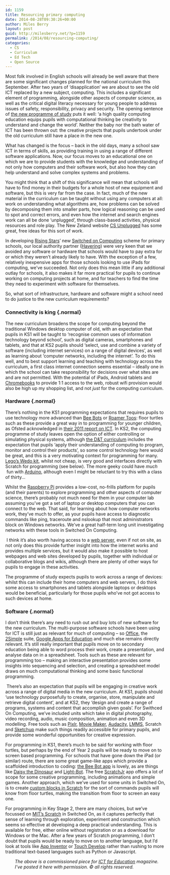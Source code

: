 ```yaml
---
id: 1159
title: Resourcing primary computing
date: 2014-08-28T09:30:26+00:00
author: Miles Berry
layout: post
guid: http://milesberry.net/?p=1159
permalink: /2014/08/resourcing-computing/
categories:
  - CS
  - Curriculum
  - Ed Tech
  - Open Source
---
```

<p class="normal">
  Most folk involved in English schools will already be well aware that there are some significant changes planned for the national curriculum this September. After two years of &#8216;disapplication&#8217; we are about to see the old ICT replaced by a new subject, computing. This includes a significant element of programming, alongside other aspects of computer science, as well as the critical digital literacy necessary for young people to address issues of safety, responsibility, privacy and security. The opening sentence of <a href="https://www.gov.uk/government/publications/national-curriculum-in-england-computing-programmes-of-study/national-curriculum-in-england-computing-programmes-of-study">the new programme of study</a> puts it well: &#8216;a high quality computing education equips pupils with computational thinking be creativity to understand and change the world&#8217;. Neither the baby nor the bath water of ICT has been thrown out: the creative projects that pupils undertook under the old curriculum still have a place in the new one.
</p>

<p class="normal">
  What has changed is the focus &#8211; back in the old days, many a school saw ICT in terms of skills, as providing training in using a range of different software applications. Now, our focus moves to an educational one on which we are to provide students with the knowledge and understanding of not only how computers and their software work, but also how they can help understand and solve complex systems and problems.
</p>

<p class="normal">
  You might think that a shift of this significance will mean that schools will have to find money in their budgets for a whole host of new equipment and software, but this is very far from the case. In fact, much of the new material in the curriculum can be taught without using any computers at all: work on understanding what algorithms are, how problems can be solved by decomposing them into smaller parts, how logical reasoning can be used to spot and correct errors, and even how the internet and search engines work can all be done ‘unplugged’, through class-based activities, physical resources and role play. The New Zeland website <a href="http://csunplugged.org/">CS Unplugged</a> has some great, free ideas for this sort of work.
</p>

<p class="normal">
  In developing <a href="http://www.risingstars-uk.com/">Rising Stars</a>’ new <a href="http://www.switchedoncomputing.co.uk/">Switched on Computing</a> scheme for primary schools, our local authority partner (<a href="http://www.havering-sis.org/en_GB/index">Havering</a>) were very keen that we avoided any software or hardware that schools would have to pay extra for or which they weren&#8217;t already likely to have. With the exception of a few, relatively inexpensive apps for those schools looking to use iPads for computing, we&#8217;ve succeeded. Not only does this mean little if any additional outlay for schools, it also makes it far more practical for pupils to continue working on computing projects at home, and for teachers to find the time they need to experiment with software for themselves.
</p>

<p class="normal">
  So, what sort of infrastructure, hardware and software might a school need to do justice to the new curriculum requirements?
</p>

### Connectivity is king {.normal}

<p class="normal">
  The new curriculum broadens the scope for computing beyond the traditional Windows desktop computer of old, with an expectation that pupils in KS1 will be taught to ‘recognise common uses of information technology beyond school’, such as digital cameras, smartphones and tablets, and that at KS2 pupils should ‘select, use and combine a variety of software (including internet services) on a range of digital devices’, as well as learning about ‘computer networks, including the internet’. To do this well, and to best support learning and teaching with technology across the curriculum, a first class internet connection seems essential &#8211; ideally one in which the school can take responsibility for decisions over what sites are and are not permitted. With the potential of iPads, Android tablets and <a href="http://www.google.co.uk/intl/en_uk/chrome/devices/">Chromebooks</a> to provide 1:1 access to the web, robust wifi provision would also be high up my shopping list, and not <i>just</i> for the computing curriculum.
</p>

### Hardware {.normal}

<p class="normal">
  There’s nothing in the KS1 programming expectations that requires pupils to use technology more advanced than <a href="http://www.tts-group.co.uk/shops/tts/Products/PD1723538/Bee-Bot-Floor-Robot/">Bee Bots</a> or <a href="http://www.valiant-technology.com/us/pages/roamertoohome.php">Roamer Toos</a>: floor turtles such as these provide a great way in to programming for younger children, as Ofsted acknowledged in <a href="http://www.ofsted.gov.uk/resources/ict-schools-2008-11">their 2011 report on ICT</a>. In KS2, the computing programme of study leaves open the option of either controlling or simulating physical systems, although <a href="https://www.gov.uk/government/publications/national-curriculum-in-england-design-and-technology-programmes-of-study/national-curriculum-in-england-design-and-technology-programmes-of-study">the D&T curriculum</a> includes the expectation that pupils ‘apply their understanding of computing to program, monitor and control their products’, so some control technology here would be great, and this is a very motivating context for programming for many. <a href="http://education.lego.com/en-gb/preschool-and-school/lower-primary/7plus-education-wedo">Lego’s Wedo kit</a>, whilst not cheap, is very good and interfaces directly with Scratch for programming (see below). The more geeky could have <i>much </i> fun with <a href="http://arduino.cc/">Arduino</a>, although even I might be reluctant to try this with a class of thirty…
</p>

<p class="normal">
  Whilst the <a href="http://www.raspberrypi.org/">Raspberry Pi</a> provides a low-cost, no-frills platform for pupils (and their parents) to explore programming and other aspects of computer science, there’s probably not much need for them in your computer lab assuming you’ve got a set of laptop or desktop computers that you can connect to the web. That said, for learning about how computer networks work, they’ve much to offer, as your pupils have access to diagnostic commands like ping, traceroute and nslookup that most administrators block on Windows networks. We’ve a great half-term long unit investigating networks with these tools in Switched On Computing.
</p>

<p class="normal">
   I think it’s also worth having access to a <a href="http://arstechnica.com/gadgets/2012/11/how-to-set-up-a-safe-and-secure-web-server/">web server</a>, even if not on site, as not only does this provide further insight into how the internet works and provides multiple services, but it would also make it possible to host webpages and web sites developed by pupils, together with individual or collaborative blogs and wikis, although there are plenty of other ways for pupils to engage in these activities.
</p>

<p class="normal">
  The programme of study expects pupils to work across a range of devices: whilst this can include their home computers and web servers, I do think some access to smartphones and tablets alongside laptops or desktops would be beneficial, particularly for those pupils who’ve not got access to such devices at home.
</p>

### Software {.normal}

<p class="normal">
  I don’t think there’s any need to rush out and buy lots of new software for the new curriculum. The multi-purpose software schools have been using for ICT is still just as relevant for much of computing &#8211; so <a href="http://office.microsoft.com/en-gb/">Office</a>, the <a href="https://www.2simple.com/">2Simple</a> suite, <a href="http://www.google.co.uk/enterprise/apps/education/">Google Apps for Education</a> and much else remains directly relevant. It’s still really important that pupils move on to secondary education being able to word process their work, create a presentation, and analyse data on in a spreadsheet. Tools such as these are relevant for programming too &#8211; making an interactive presentation provides some insights into sequencing and selection, and creating a spreadsheet model draws on much computational thinking and some basic functional programming.
</p>

<p class="normal">
   There’s also an expectation that pupils will be engaging in creative work across a range of digital media in the new curriculum. At KS1, pupils should ‘use technology purposefully to create, organise, store, manipulate and retrieve digital content’, and at KS2, they ‘design and create a range of programs, systems and content that accomplish given goals’. For Swithced On Computing, we’ve included units which take in digital photography, video recording, audio, music composition, animation and even 3D modelling. Free tools such as <a href="http://pixlr.com/">Pixlr</a>, <a href="http://windows.microsoft.com/en-gb/windows-live/movie-maker">Movie Maker</a>, <a href="http://audacity.sourceforge.net/">Audacity</a>, <a href="http://lmms.sourceforge.net/home.php">LMMS</a>, Scratch and <a href="http://www.sketchup.com/">Sketchup</a> make such things readily accessible for primary pupils, and provide some wonderful opportunities for creative expression.
</p>

<p class="normal">
  For programming in KS1, there’s much to be said for working with floor turtles, but perhaps by the end of Year 2 pupils will be ready to move on to screen based programming. For schools that have gone down the iPad (or similar) route, there are some great game-like apps which provide a scaffolded introduction to coding: <a href="https://itunes.apple.com/gb/app/bee-bot/id500131639?mt=8">the Bee Bot app</a> is lovely, as are things like <a href="https://itunes.apple.com/gb/app/daisy-the-dinosaur/id490514278?mt=8">Daisy the Dinosaur</a> and <a href="http://armorgames.com/play/6061/light-bot-20">Light-Bot</a>. The free <a href="https://itunes.apple.com/gb/app/scratchjr/id895485086?mt=8">ScratchJr</a> app offers a lot of scope for some creative programming, including animations and simple games. Another approach, which we’ve used for some units in Switched On, is to create <a href="http://community.computingatschool.org.uk/resources/2260">custom blocks in Scratch</a> for the sort of commands pupils will know from floor turtles, making the transition from floor to screen an easy one.
</p>

<p class="normal">
  For programming in Key Stage 2, there are many choices, but we’ve focussed on <a href="http://scratch.mit.edu/">MIT’s Scratch</a> in Switched On, as it captures perfectly that sense of learning through exploration, experiment and construction which seems so effective at developing a deep practical understanding. This is available for free, either online without registration or as a download for Windows or the Mac. After a few years of Scratch programming, I don’t doubt that pupils would be ready to move on to another language, but I’d look at tools like <a href="http://appinventor.mit.edu/explore/">App Inventor</a> or <a href="https://www.touchdevelop.com/">Touch Develop</a> rather than rushing to more traditional text-based languages such as Python or Javascript.
</p>

<p class="normal" style="padding-left: 30px;">
  <em>The above is a commissioned piece for <a href="http://www.ictforeducation.co.uk/">ICT for Education</a> magazine. I&#8217;ve posted it here with permission. © all rights reserved.</em>
</p>
